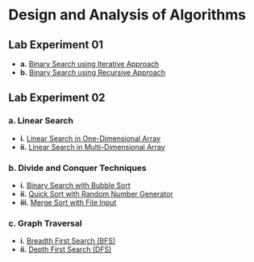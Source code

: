 # Design and Analysis of Algorithms

## Lab Experiment 01
- **a.** [Binary Search using Iterative Approach](BinarySearch_iterative.c)  
- **b.** [Binary Search using Recursive Approach](BinarySearch_recursive.c)



## Lab Experiment 02

### a. Linear Search
- **i.** [Linear Search in One-Dimensional Array](LinearSearch.c)  
- **ii.** [Linear Search in Multi-Dimensional Array](2DimensionSearch.c)

### b. Divide and Conquer Techniques
- **i.** [Binary Search with Bubble Sort](BubbleSort.c)  
- **ii.** [Quick Sort with Random Number Generator](QuickSort.c)  
- **iii.** [Merge Sort with File Input](MergeSort.c)

### c. Graph Traversal
- **i.** [Breadth First Search (BFS)](BFS.c)  
- **ii.** [Depth First Search (DFS)](DFS.c)
